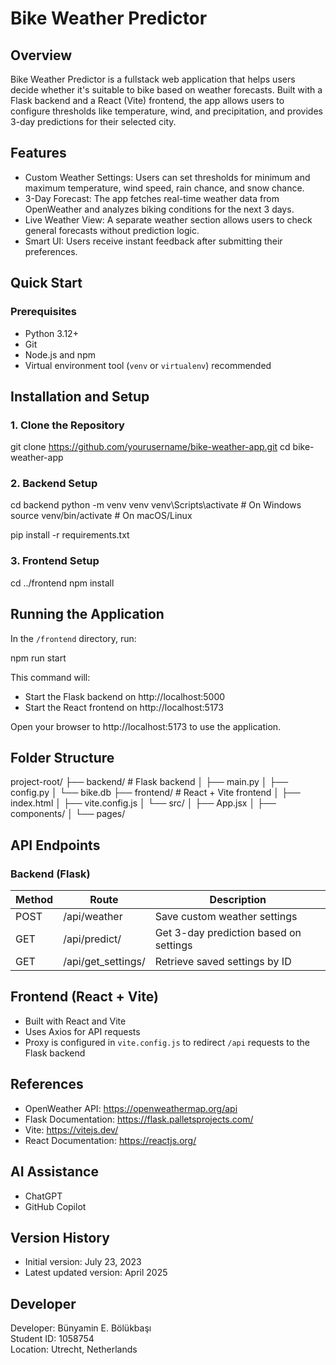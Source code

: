 # Bike Weather Predictor

## Overview

Bike Weather Predictor is a fullstack web application that helps users decide whether it's suitable to bike based on weather forecasts. Built with a Flask backend and a React (Vite) frontend, the app allows users to configure thresholds like temperature, wind, and precipitation, and provides 3-day predictions for their selected city.

## Features

- Custom Weather Settings: Users can set thresholds for minimum and maximum temperature, wind speed, rain chance, and snow chance.
- 3-Day Forecast: The app fetches real-time weather data from OpenWeather and analyzes biking conditions for the next 3 days.
- Live Weather View: A separate weather section allows users to check general forecasts without prediction logic.
- Smart UI: Users receive instant feedback after submitting their preferences.

## Quick Start

### Prerequisites

- Python 3.12+
- Git
- Node.js and npm
- Virtual environment tool (`venv` or `virtualenv`) recommended

## Installation and Setup

### 1. Clone the Repository

git clone https://github.com/yourusername/bike-weather-app.git cd bike-weather-app

### 2. Backend Setup

cd backend python -m venv venv venv\Scripts\activate # On Windows source venv/bin/activate # On macOS/Linux

pip install -r requirements.txt

### 3. Frontend Setup

cd ../frontend npm install

## Running the Application

In the `/frontend` directory, run:

npm run start

This command will:

- Start the Flask backend on http://localhost:5000
- Start the React frontend on http://localhost:5173

Open your browser to http://localhost:5173 to use the application.

## Folder Structure

project-root/ 
├── backend/ # Flask backend │ 
├── main.py │ 
├── config.py │ 
└── bike.db 
├── frontend/ # React + Vite frontend │ 
├── index.html │ 
├── vite.config.js │ 
└── src/ │ 
├── App.jsx │ 
├── components/ │ 
└── pages/

## API Endpoints

### Backend (Flask)

| Method | Route                     | Description                            |
|--------|---------------------------|----------------------------------------|
| POST   | /api/weather              | Save custom weather settings           |
| GET    | /api/predict/<cookieid>   | Get 3-day prediction based on settings |
| GET    | /api/get_settings/<id>    | Retrieve saved settings by ID          |

## Frontend (React + Vite)

- Built with React and Vite
- Uses Axios for API requests
- Proxy is configured in `vite.config.js` to redirect `/api` requests to the Flask backend

## References

- OpenWeather API: https://openweathermap.org/api
- Flask Documentation: https://flask.palletsprojects.com/
- Vite: https://vitejs.dev/
- React Documentation: https://reactjs.org/

## AI Assistance

- ChatGPT
- GitHub Copilot

## Version History

- Initial version: July 23, 2023
- Latest updated version: April 2025

## Developer

Developer: Bünyamin E. Bölükbaşı  
Student ID: 1058754  
Location: Utrecht, Netherlands